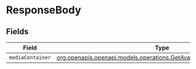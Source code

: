 # ResponseBody


## Fields

| Field                                                                                                                                    | Type                                                                                                                                     | Required                                                                                                                                 | Description                                                                                                                              |
| ---------------------------------------------------------------------------------------------------------------------------------------- | ---------------------------------------------------------------------------------------------------------------------------------------- | ---------------------------------------------------------------------------------------------------------------------------------------- | ---------------------------------------------------------------------------------------------------------------------------------------- |
| `mediaContainer`                                                                                                                         | [org.openapis.openapi.models.operations.GetAvailableClientsMediaContainer](../../models/operations/GetAvailableClientsMediaContainer.md) | :heavy_minus_sign:                                                                                                                       | N/A                                                                                                                                      |